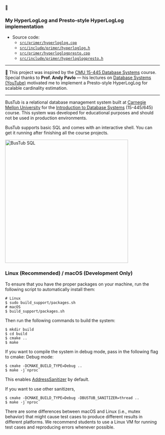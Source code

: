 
 🔢 
 ### My HyperLogLog and Presto-style HyperLogLog implementation  
- Source code:
  - [`src/primer/hyperloglog.cpp`](src/primer/hyperloglog.cpp)  
  - [`src/include/primer/hyperloglog.h`](src/include/primer/hyperloglog.h)  
  - [`src/primer/hyperloglogpresto.cpp`](src/primer/hyperloglog_presto.cpp)  
  - [`src/include/primer/hyperloglogpresto.h`](src/include/primer/hyperloglog_presto.h)  

---

📖 This project was inspired by the [CMU 15-445 Database Systems](https://github.com/cmu-db/bustub) course.  
Special thanks to **Prof. Andy Pavlo** — his lectures on [Database Systems (YouTube)](https://www.youtube.com/watch?v=otE2WvX3XdQ&list=PLSE8ODhjZXjYDBpQnSymaectKjxCy6BYq&index=1) motivated me to implement a Presto-style HyperLogLog for scalable cardinality estimation.  

-----------------


BusTub is a relational database management system built at [Carnegie Mellon University](https://db.cs.cmu.edu) for the [Introduction to Database Systems](https://15445.courses.cs.cmu.edu) (15-445/645) course. This system was developed for educational purposes and should not be used in production environments.

BusTub supports basic SQL and comes with an interactive shell. You can get it running after finishing all the course projects.

<img src="logo/sql.png" alt="BusTub SQL" width="400">


### Linux (Recommended) / macOS (Development Only)

To ensure that you have the proper packages on your machine, run the following script to automatically install them:

```console
# Linux
$ sudo build_support/packages.sh
# macOS
$ build_support/packages.sh
```

Then run the following commands to build the system:

```console
$ mkdir build
$ cd build
$ cmake ..
$ make
```

If you want to compile the system in debug mode, pass in the following flag to cmake:
Debug mode:

```console
$ cmake -DCMAKE_BUILD_TYPE=Debug ..
$ make -j`nproc`
```
This enables [AddressSanitizer](https://github.com/google/sanitizers) by default.

If you want to use other sanitizers,

```console
$ cmake -DCMAKE_BUILD_TYPE=Debug -DBUSTUB_SANITIZER=thread ..
$ make -j`nproc`
```

There are some differences between macOS and Linux (i.e., mutex behavior) that might cause test cases
to produce different results in different platforms. We recommend students to use a Linux VM for running
test cases and reproducing errors whenever possible.
